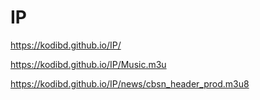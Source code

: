 # IP
https://kodibd.github.io/IP/

https://kodibd.github.io/IP/Music.m3u

https://kodibd.github.io/IP/news/cbsn_header_prod.m3u8
